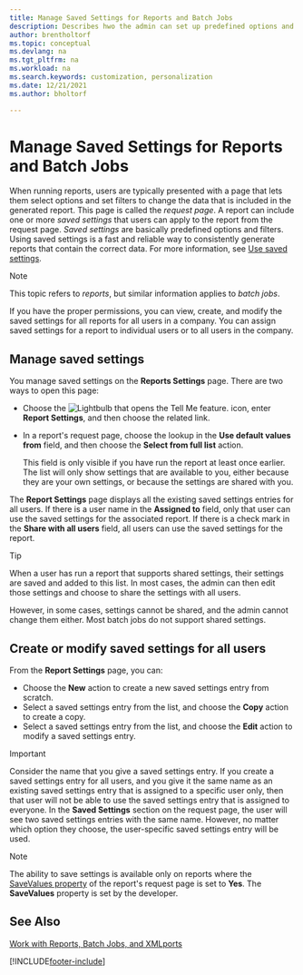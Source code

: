 ```yaml
---
title: Manage Saved Settings for Reports and Batch Jobs
description: Describes hwo the admin can set up predefined options and filters for a report and share those settings with one or all users.
author: brentholtorf
ms.topic: conceptual
ms.devlang: na
ms.tgt_pltfrm: na
ms.workload: na
ms.search.keywords: customization, personalization
ms.date: 12/21/2021
ms.author: bholtorf

---
```

# Manage Saved Settings for Reports and Batch Jobs

When running reports, users are typically presented with a page that lets them select options and set filters to change the data that is included in the generated report. This page is called the *request page*. A report can include one or more *saved settings* that users can apply to the report from the request page. *Saved settings* are basically predefined options and filters. Using saved settings is a fast and reliable way to consistently generate reports that contain the correct data. For more information, see [Use saved settings](ui-work-report.md#SavedSettings).

> [!NOTE]
> This topic refers to *reports*, but similar information applies to *batch jobs*.

If you have the proper permissions, you can view, create, and modify the saved settings for all reports for all users in a company. You can assign saved settings for a report to individual users or to all users in the company.

## Manage saved settings

You manage saved settings on the **Reports Settings** page. There are two ways to open this page:

- Choose the ![Lightbulb that opens the Tell Me feature.](media/ui-search/search_small.png "Tell me what you want to do") icon, enter **Report Settings**, and then choose the related link.
- In a report's request page, choose the lookup in the **Use default values from** field, and then choose the **Select from full list** action.

    This field is only visible if you have run the report at least once earlier. The list will only show settings that are available to you, either because they are your own settings, or because the settings are shared with you.

The **Report Settings** page displays all the existing saved settings entries for all users. If there is a user name in the **Assigned to** field, only that user can use the saved settings for the associated report. If there is a check mark in the **Share with all users** field, all users can use the saved settings for the report.  

> [!TIP]
> When a user has run a report that supports shared settings, their settings are saved and added to this list. In most cases, the admin can then edit those settings and choose to share the settings with all users.
>
> However, in some cases, settings cannot be shared, and the admin cannot change them either. Most batch jobs do not support shared settings.  

## Create or modify saved settings for all users

From the **Report Settings** page, you can:

- Choose the **New** action to create a new saved settings entry from scratch.
- Select a saved settings entry from the list, and choose the **Copy** action to create a copy.
- Select a saved settings entry from the list, and choose the **Edit** action to modify a saved settings entry.

> [!Important]
> Consider the name that you give a saved settings entry. If you create a saved settings entry for all users, and you give it the same name as an existing saved settings entry that is assigned to a specific user only, then that user will not be able to use the saved settings entry that is assigned to everyone.  In the **Saved Settings** section on the request page, the user will see two saved settings entries with the same name. However, no matter which option they choose, the user-specific saved settings entry will be used.

> [!NOTE]
> The ability to save settings is available only on reports where the [SaveValues property](/dynamics365/business-central/dev-itpro/developer/properties/devenv-savevalues-property) of the report's request page is set to **Yes**. The **SaveValues** property is set by the developer.  

## See Also

[Work with Reports, Batch Jobs, and XMLports](ui-work-report.md)  


[!INCLUDE[footer-include](includes/footer-banner.md)]